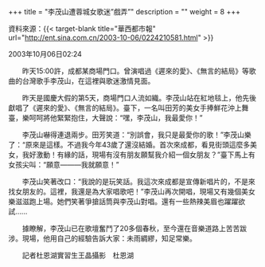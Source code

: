 +++
title = "李茂山遭蓉城女歌迷”戲弄”"
description = ""
weight = 8
+++

資料來源：{{< target-blank title="華西都市報" url="http://ent.sina.com.cn/2003-10-06/0224210581.html" >}}

2003年10月06日02:24

　　昨天15:00許，成都某商場門口。曾演唱過《遲來的愛》、《無言的結局》等歌曲的台灣歌手李茂山，在這裡與歌迷激情見面。

　　昨天是國慶大假的第5天，商場門口人流如織。李茂山站在紅地毯上，他先後獻唱了《遲來的愛》、《無言的結局》。臺下，一名叫田芳的美女手捧鮮花沖上舞臺，樂呵呵將他緊緊抱住，大聲說：“嘿，李茂山，我最愛你！”

　　李茂山嚇得連退兩步。田芳笑道：“別誤會，我只是最愛你的歌！”李茂山樂了：“原來是這樣。不過我今年43歲了還沒結婚。首次來成都，看見街頭這麼多美女，我好激動！有緣的話，現場有沒有朋友願幫我介紹一個女朋友？”臺下馬上有女孩尖叫：“願意———我就願意！”

　　李茂山笑著改口：“我說的是玩笑話。我這次來成都是宣傳新唱片的，不是來找女朋友的。這裡，我還是為大家唱歌吧！”李茂山再次開唱，現場又有幾個美女樂滋滋跑上場。她們笑著爭搶話筒與李茂山對唱。還有一些熱辣美眉也躍躍欲試……

　　據瞭解，李茂山已在歌壇奮鬥了20多個春秋，至今還在音樂道路上苦苦跋涉。現場，他用自己的經驗告訴大家：未雨綢繆，知足常樂。

　　記者杜恩湖實習生王晶攝影　杜恩湖


